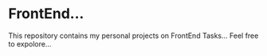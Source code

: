 # FrontEnd...
This repository contains my personal projects on FrontEnd Tasks... Feel free to expolore...

